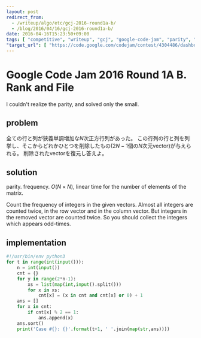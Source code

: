 ```yaml
---
layout: post
redirect_from:
  - /writeup/algo/etc/gcj-2016-round1a-b/
  - /blog/2016/04/16/gcj-2016-round1a-b/
date: 2016-04-16T15:23:50+09:00
tags: [ "competitive", "writeup", "gcj", "google-code-jam", "parity", "frequency" ]
"target_url": [ "https://code.google.com/codejam/contest/4304486/dashboard#s=p1" ]
---
```


# Google Code Jam 2016 Round 1A B. Rank and File

I couldn't realize the parity, and solved only the small.

## problem

全ての行と列が狭義単調増加な$N$次正方行列があった。
この行列の行と列を列挙し、そこからどれかひとつを削除したもの($2N-1$個の$N$次元vector)が与えられる。
削除されたvectorを復元し答えよ。

## solution

parity. frequency. $O(N \times N)$, linear time for the number of elements of the matrix.

Count the frequency of integers in the given vectors.
Almost all integers are counted twice, in the row vector and in the column vector.
But integers in the removed vector are counted twice.
So you should collect the integers which appears odd-times.


## implementation

``` python
#!/usr/bin/env python3
for t in range(int(input())):
    n = int(input())
    cnt = {}
    for y in range(2*n-1):
        xs = list(map(int,input().split()))
        for x in xs:
            cnt[x] = (x in cnt and cnt[x] or 0) + 1
    ans = []
    for x in cnt:
        if cnt[x] % 2 == 1:
            ans.append(x)
    ans.sort()
    print('Case #{}: {}'.format(t+1, ' '.join(map(str,ans))))
```
